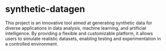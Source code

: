 # synthetic-datagen
This project is an innovative tool aimed at generating synthetic data for diverse applications in data analysis, machine learning, and artificial intelligence. By providing a flexible and customizable platform, it allows users to simulate realistic datasets, enabling testing and experimentation in a controlled environment.
